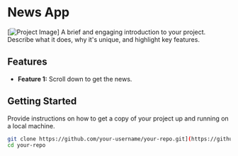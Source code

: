 # News App

[![Project Image]( ![image1](https://github.com/shiv10000/News-app/assets/99168422/18a09bed-96c7-434c-b9f3-306a65944a3e))]
A brief and engaging introduction to your project. Describe what it does, why it's unique, and highlight key features.

## Features

- **Feature 1:** Scroll down to get the news.
 

 

## Getting Started

Provide instructions on how to get a copy of your project up and running on a local machine.

```bash
git clone https://github.com/your-username/your-repo.git](https://github.com/shiv10000/News-app)https://github.com/shiv10000/News-app
cd your-repo
 
